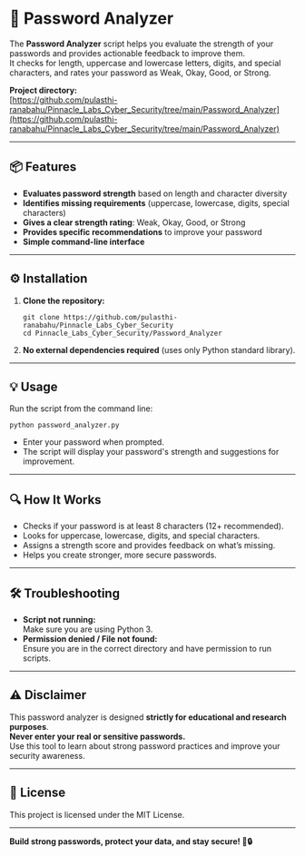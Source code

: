# 🔑 Password Analyzer

The **Password Analyzer** script helps you evaluate the strength of your passwords and provides actionable feedback to improve them.  
It checks for length, uppercase and lowercase letters, digits, and special characters, and rates your password as Weak, Okay, Good, or Strong.

**Project directory:**  
[https://github.com/pulasthi-ranabahu/Pinnacle_Labs_Cyber_Security/tree/main/Password_Analyzer](https://github.com/pulasthi-ranabahu/Pinnacle_Labs_Cyber_Security/tree/main/Password_Analyzer)

---

## 📦 Features

- **Evaluates password strength** based on length and character diversity
- **Identifies missing requirements** (uppercase, lowercase, digits, special characters)
- **Gives a clear strength rating**: Weak, Okay, Good, or Strong
- **Provides specific recommendations** to improve your password
- **Simple command-line interface**

---

## ⚙️ Installation

1. **Clone the repository:**
   ```
   git clone https://github.com/pulasthi-ranabahu/Pinnacle_Labs_Cyber_Security
   cd Pinnacle_Labs_Cyber_Security/Password_Analyzer
   ```

2. **No external dependencies required** (uses only Python standard library).

---

## 💡 Usage

Run the script from the command line:

```
python password_analyzer.py
```

- Enter your password when prompted.
- The script will display your password's strength and suggestions for improvement.

---

## 🔍 How It Works

- Checks if your password is at least 8 characters (12+ recommended).
- Looks for uppercase, lowercase, digits, and special characters.
- Assigns a strength score and provides feedback on what’s missing.
- Helps you create stronger, more secure passwords.

---

## 🛠️ Troubleshooting

- **Script not running:**  
  Make sure you are using Python 3.
- **Permission denied / File not found:**  
  Ensure you are in the correct directory and have permission to run scripts.

---

## ⚠️ Disclaimer

This password analyzer is designed **strictly for educational and research purposes**.  
**Never enter your real or sensitive passwords.**  
Use this tool to learn about strong password practices and improve your security awareness.

---

## 📄 License

This project is licensed under the MIT License.

---

**Build strong passwords, protect your data, and stay secure! 🚀🔒**
